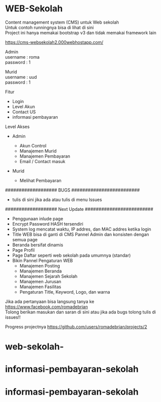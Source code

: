 # WEB-Sekolah
 Content management system (CMS) untuk Web sekolah <br>
 Untuk contoh runningnya bisa di lihat di sini <br>
 Project ini hanya memakai bootstrap v3 dan tidak memakai framework lain 
 
https://cms-websekolah2.000webhostapp.com/
 
Admin <br>
username	: roma <br>
password	: 1 

Murid <br>
username	: uud <br>
password	: 1 <br>


 Fitur
 - Login
 - Level Akun
 - Contact US
 - informasi pembayaran
 
 Level Akses
 - Admin
   + Akun Control
   + Manajemen Murid
   + Manajemen Pembayaran
   + Email / Contact masuk  

   
   
 - Murid
   + Melihat Pembayaran
   
###################  BUGS  #########################
- tulis di sini jika ada atau tulis di menu Issues
 
###################  Next Update  #########################  
- Penggunaan inlude page
- Encrypt Password HASH tersendiri
- System log mencatat waktu, IP addres, dan MAC addres ketika login
- Title WEB bisa di ganti di CMS Pannel Admin dan konsisten dengan semua page
- Beranda bersifat dinamis
- Page Profil
- Page Daftar seperti web sekolah pada umumnya (standar)
- Bikin Pannel Pengaturan WEB
  + Manajemen Posting
  + Manajemen Beranda
  + Manajemen Sejarah Sekolah
  + Manajemen Jurusan
  + Manajemen Fasilitas
  + Pengaturan Title, Keyword, Logo, dan warna

Jika ada pertanyaan bisa langsung tanya ke https://www.facebook.com/romadebrian <br>
Tolong berikan masukan dan saran di sini atau jika ada bugs tolong tulis di issues!!

Progress projectnya https://github.com/users/romadebrian/projects/2
# web-sekolah-
# informasi-pembayaran-sekolah
# informasi-pembayaran-sekolah
